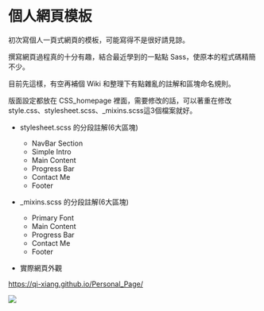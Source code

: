 # 個人網頁模板

初次寫個人一頁式網頁的模板，可能寫得不是很好請見諒。

撰寫網頁過程真的十分有趣，結合最近學到的一點點 Sass，使原本的程式碼精簡不少。

目前先這樣，有空再補個 Wiki 和整理下有點雜亂的註解和區塊命名規則。

版面設定都放在 CSS_homepage 裡面，需要修改的話，可以著重在修改 style.css、stylesheet.scss、_mixins.scss這3個檔案就好。

* stylesheet.scss 的分段註解(6大區塊)
    * NavBar Section
    * Simple Intro
    * Main Content
    * Progress Bar
    * Contact Me
    * Footer

* _mixins.scss 的分段註解(6大區塊)
    * Primary Font
    * Main Content
    * Progress Bar
    * Contact Me
    * Footer

* 實際網頁外觀

https://qi-xiang.github.io/Personal_Page/

![](https://i.imgur.com/dr91FiX.jpg)